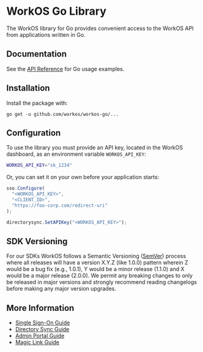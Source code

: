 # WorkOS Go Library

The WorkOS library for Go provides convenient access to the WorkOS API from applications written in Go.

## Documentation

See the [API Reference](https://workos.com/docs/reference/client-libraries) for Go usage examples.

## Installation

Install the package with:

```
go get -u github.com/workos/workos-go/...
```

## Configuration

To use the library you must provide an API key, located in the WorkOS dashboard, as an environment variable `WORKOS_API_KEY`:

```sh
WORKOS_API_KEY="sk_1234"
```

Or, you can set it on your own before your application starts:

```ts
sso.Configure(
  "<WORKOS_API_KEY>",
  "<CLIENT_ID>",
  "https://foo-corp.com/redirect-uri"
);

directorysync.SetAPIKey("<WORKOS_API_KEY>");
```

## SDK Versioning

For our SDKs WorkOS follows a Semantic Versioning ([SemVer](https://semver.org/)) process where all releases will have a version X.Y.Z (like 1.0.0) pattern wherein Z would be a bug fix (e.g., 1.0.1), Y would be a minor release (1.1.0) and X would be a major release (2.0.0). We permit any breaking changes to only be released in major versions and strongly recommend reading changelogs before making any major version upgrades.

## More Information

- [Single Sign-On Guide](https://workos.com/docs/sso/guide)
- [Directory Sync Guide](https://workos.com/docs/directory-sync/guide)
- [Admin Portal Guide](https://workos.com/docs/admin-portal/guide)
- [Magic Link Guide](https://workos.com/docs/magic-link/guide)

